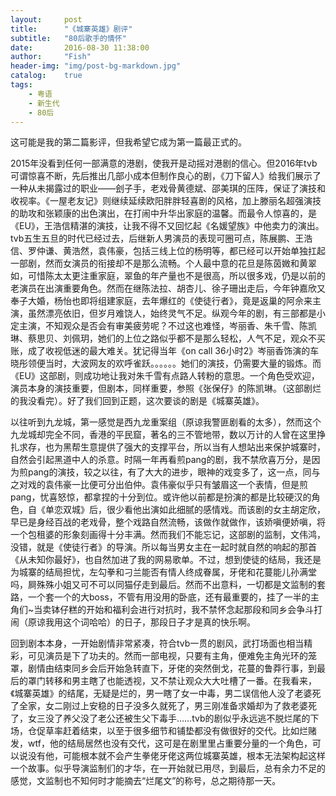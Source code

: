 ```yaml
---
layout:     post
title:      "《城寨英雄》剧评"
subtitle:   "80后歌手的情怀"
date:       2016-08-30 11:38:00
author:     "Fish"
header-img: "img/post-bg-markdown.jpg"
catalog:    true
tags:
    - 粤语
    - 新生代
    - 80后
---
```


这可能是我的第二篇影评，但我希望它成为第一篇最正式的。

2015年没看到任何一部满意的港剧，使我开是动摇对港剧的信心。但2016年tvb可谓惊喜不断，先后推出几部小成本但制作良心的剧，《刀下留人》给我们展示了一种从未揭露过的职业——刽子手，老戏骨黄德斌、邵美琪的压阵，保证了演技和收视率。《一屋老友记》则继续延续欧阳胖胖轻喜剧的风格，加上滕丽名超强演技的助攻和张颖康的出色演出，在打闹中升华出家庭的温馨。而最令人惊喜的，是《EU》，王浩信精湛的演技，让我不得不又回忆起《名媛望族》中他卖力的演出。tvb五生五旦的时代已经过去，后继新人男演员的表现可圈可点，陈展鹏、王浩信、罗仲谦、黄浩然，袁伟豪，包括三线上位的杨明等，都已经可以开始单独扛起一部剧，然而女演员的衔接却不是那么流畅。个人最中意的花旦是陈茵媺和黄翠如，可惜陈太太更注重家庭，翠鱼的年产量也不是很高，所以很多戏，仍是以前的老演员在出演重要角色。然而在继陈法拉、胡杏儿、徐子珊出走后，今年钟嘉欣又奉子大婚，杨怡也即将组建家庭，去年爆红的《使徒行者》，竟是返巢的阿佘来主演，虽然漂亮依旧，但岁月难饶人，始终灵气不足。纵观今年的剧，有三部都是小定主演，不知观众是否会有审美疲劳呢？不过这也难怪，岑丽香、朱千雪、陈凯琳、蔡思贝、刘佩玥，她们的上位之路似乎都不是那么轻松，人气不足，观众不买账，成了收视低迷的最大难关。犹记得当年《on call 36小时2》岑丽香饰演的车晓彤领便当时，大波网友的欢呼雀跃。。。。。。她们的演技，仍需要大量的锻炼。而《EU》这部剧，则成功地让我对朱千雪有点路人转粉的意思。一个角色受欢迎，演员本身的演技重要，但剧本，同样重要，参照《张保仔》的陈凯琳。（这部剧烂的我没看完）。好了我们回到正题，这次要谈的剧是《城寨英雄》。

以往听到九龙城，第一感觉是西九龙重案组（原谅我警匪剧看的太多），然而这个九龙城却完全不同，香港的平民窟，著名的三不管地带，数以万计的人曾在这里挣扎求存，也为黑帮生意提供了强大的支撑平台，所以当有人想站出来保护城寨时，自然会引起黑道中人的杀意。时隔一年再看煎pang的剧，我不禁欣喜万分，是因为煎pang的演技，较之以往，有了大大的进步，眼神的戏变多了，这一点，同与之对戏的袁伟豪一比便可分出伯仲。袁伟豪似乎只有皱眉这一个表情，但是煎pang，忧喜怒惊，都拿捏的十分到位。或许他以前都是扮演的都是比较硬汉的角色，自《单恋双城》后，很少看他出演如此细腻的感情戏。而该剧的女主胡定欣，早已是身经百战的老戏骨，整个戏路自然流畅，该做作就做作，该娇嗔便娇嗔，将一个包租婆的形象刻画得十分丰满。然而我们不能忘记，这部剧的监制，文伟鸿，没错，就是《使徒行者》的导演。所以每当男女主在一起时就自然的响起的那首《从未知你最好》，也自然加进了我的网易歌单。不过，想到使徒的结局，我还是为城寨的结局担忧，左勾拳和刁兰能否有情人终成眷属，牙佬和花蔓能儿孙满堂吗，屙殊殊小姐又可不可以同猫仔走到最后。然而不出意料，一切都是文监制的套路，一个套一个的大boss，不管有用没用的卧底，还有最重要的，挂了一半的主角们~当卖钵仔糕的开始和福利会进行对抗时，我不禁怀念起那段和同乡会争斗打闹（原谅我用这个词哈哈）的日子，那段日子才是真的快乐啊。

回到剧本本身，一开始剧情非常紧凑，符合tvb一贯的剧风，武打场面也相当精彩，可见演员是下了功夫的。然而一部电视，只要有主角，便难免主角光环的笼罩，剧情由结束同乡会后开始急转直下，牙佬的突然倒戈，花蔓的鲁莽行事，到最后的罩门转移和男主瞎了也能透视，又不禁让观众大大吐槽了一番。在我看来，《城寨英雄》的结尾，无疑是烂的，男一瞎了女一中毒，男二误信他人没了老婆死了全家，女二刚过上安稳的日子没多久就死了，男三刚准备求婚却为了救老婆死了，女三没了养父没了老公还被生父下毒手……tvb的剧似乎永远逃不脱烂尾的下场，仓促草率赶着结束，以至于很多细节和铺垫都没有做很好的交代。比如烂赌发，wtf，他的结局居然也没有交代，这可是在剧里里占重要分量的一个角色，可以说没有他，可能根本就不会产生拳佬牙佬这两位城寨英雄，根本无法架构起这样一个故事。似乎导演监制们的才华，在一开始就已用尽，到最后，总有余力不足的感觉，文监制也不知何时才能摘去“烂尾文”的称号，总之期待那一天。